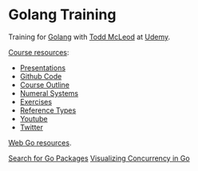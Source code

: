 # Golang Training

Training for [Golang](https://golang.org/) with [Todd McLeod](https://www.udemy.com/user/toddmcleod/) at [Udemy](https://www.udemy.com/learn-how-to-code/learn/v4/overview).

[Course resources](https://goo.gl/PHKgO7):

- [Presentations](https://goo.gl/Tbz6Xf)
- [Github Code](https://goo.gl/KbUroF)
- [Course Outline](https://goo.gl/qwoSft)
- [Numeral Systems](https://goo.gl/cvFUDa)
- [Exercises](https://goo.gl/Pz42yo)
- [Reference Types](https://goo.gl/VCLdqa)
- [Youtube](https://www.youtube.com/user/toddmcleod)
- [Twitter](https://twitter.com/Todd_McLeod)

[Web Go resources](https://goo.gl/K5GccY).

[Search for Go Packages](https://godoc.org)
[Visualizing Concurrency in Go](http://divan.github.io/posts/go_concurrency_visualize/)